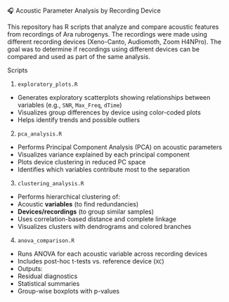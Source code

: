  🎧 Acoustic Parameter Analysis by Recording Device

This repository has R scripts that analyze and compare acoustic features from recordings of Ara rubrogenys. 
The recordings were made using different recording devices (Xeno-Canto, Audiomoth, Zoom H4NPro). 
The goal was to determine if recordings using different devices can be compared and used as part of 
the same analysis.

Scripts

1. `exploratory_plots.R`
-  Generates exploratory scatterplots showing relationships between variables (e.g., `SNR`, `Max_Freq`, `dTime`)
-  Visualizes group differences by device using color-coded plots
-  Helps identify trends and possible outliers
2. `pca_analysis.R`
- Performs Principal Component Analysis (PCA) on acoustic parameters
- Visualizes variance explained by each principal component
- Plots device clustering in reduced PC space
- Identifies which variables contribute most to the separation
3. `clustering_analysis.R`
-  Performs hierarchical clustering of:
  - Acoustic **variables** (to find redundancies)
  - **Devices/recordings** (to group similar samples)
-  Uses correlation-based distance and complete linkage
-  Visualizes clusters with dendrograms and colored branches
4. `anova_comparison.R`
-  Runs ANOVA for each acoustic variable across recording devices
-  Includes post-hoc t-tests vs. reference device (`XC`)
-  Outputs:
  - Residual diagnostics
  - Statistical summaries
  - Group-wise boxplots with p-values

